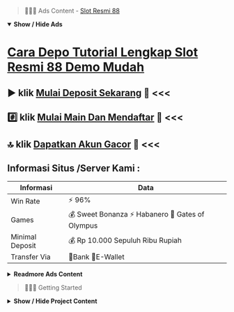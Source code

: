 > :red_circle::red_circle::red_circle: Ads Content - [Slot Resmi 88](https://atom.io/packages/slot-resmi-88)

<details open><summary><b>Show / Hide Ads</b></summary>

# [Cara Depo Tutorial Lengkap Slot Resmi 88 Demo Mudah](https://atom.io/packages/slot-resmi-88)
## :arrow_forward: klik [Mulai Deposit Sekarang](https://178.128.112.84/slot/) :dart: <<< 
## :hash: klik [Mulai Main Dan Mendaftar](https://178.128.112.84/togel/) :star2: <<< 
## :top: klik [Dapatkan Akun Gacor](https://178.128.112.84/slot/pragmatic/) :100: <<< 

## Informasi Situs /Server Kami : 

| Informasi  | Data |
| ------------- | ------------- |
| Win Rate  | ⚡ 96% |
| Games  | 💰 Sweet Bonanza ⚡ Habanero 🔱 Gates of Olympus |
| Minimal Deposit  | 💰 Rp 10.000 Sepuluh Ribu Rupiah |
| Transfer Via  | 🏅Bank 🏅E-Wallet |

<details><summary><b>Readmore Ads Content</b></summary>

## Table Of Content
- [Daftar Web Info Slot Gacor Hari Ini](#info-slot-gacor-hari-ini)
- [Cara Kerja Slot Gacor](#slot-gacor)
- [Info Gampang Menang Situs Slot Gacor 2022](#situs-slot-gacor-2022)
- [Info Banyak Bonus Bonus New Member 100 Slot Game](#bonus-new-member-100-slot-game)
- [Ketahui Info Slot Olympus](#slot-olympus)
- [Berbagi Info Gacor Slot Aztec Gems](#slot-aztec-gems)
- [Info Banyak Bonus Agentotoplay](#agentotoplay)

## Info Slot Gacor Hari Ini
Slot Gacor Gampang Menang Play n Go, Play and go udah menjadi saringan unggul sudah terpopuler dari dulu telah jadi ruang permainan slot gacor mudah menang. Ada tidak sedikit kedatangan udah disediakan untuk slot gacor gampang menang.
## Slot Gacor
DIMANAKAH MENCARI SLOT ONLINE PRAGMATIC BET MURAH?
Tentunya main slot online dalam AGENTOTOPLAY dapat dikatakan jika tidak tersedia spesifikasi game slot online yang bagus. Meski begitu, tidak sedikit orang yang menyukai game judi slot online gacor karena makin enteng dimenangkan. Meski begitu, game online slot yang enteng dimenangkan berarti memiliki nilai jackpot yang bertambah lumayan dibandingkan game online slots yang bertambah susah dimenangkan.
## Situs Slot Gacor 2022
Cara jp slot olympus sangat mudah, sebab sudah banyak artikel yang membahas terkait permasalahan tersebut. Cara main gates of olympus tersaku bisa dicoba dulu di agentotoplay. Tapi sebelum merakit harap daftar gates of olympus lebih-lebih awal di situs tsb, supaya mampu mencicipi semata mainan yang terdapat tergolong gates of olympus.

## Bonus New Member 100 Slot Game
Apa itu slot online? Slot yakni opsi mainan taruhan judi yang yakni hasil konversi dari mesin slot klasik ke selama modern. Permainan taruhan judi slot adalah salah suatu mainan yang memadai banyak diminati tidak sedikit pengagum lalu peminatnya. Dulu orang yang sempat [hadir|ada|berasal} ke kasino tentu sudah mengetes pertunjukan slot. Sekarang maupun selesai mainan itu selaku online tersedia, pasti siapa-siapa cuma dapat memainkan pertunjukan itu.
## Slot Olympus
Bagaimana menemukan Jackpot Saat Bermain Judi Slot Online? Sebuah mengenai yang menciptakan sejumlah orang berminat agar mainkan mainan judi slot online yakni tersedia ketangkasan bonus jackpot paling besar. Bakal tapi, ketangguhan jackpot sendiri selama mainan judi slot online tidak bisa bettor terima menurut instan, ingat ada cara-cara maupun resep unggul yang bisa mempermudah saudara memperolehnya. Nach, agar menerima ketangkasan jackpot paling besar kian gampang begitu permainan judi slot online, kamu bisa memainkan sejumlah rupa mainan slot demo yang disiapkan, pilih bulu pertunjukan slot yang memiliki pangkat volatilitas semakin tinggi, maupun memihak pertunjukan slot online jackpot progresif yang menyediakan kedatangan jackpot kian fantastis.
## Slot Aztec Gems
Istilah wild selama mainan slot memiliki hikmat yang serupa sama joker pada mainan poker. Jika Saudara meraih simbol ini saat pertunjukan slot Anda, Kamu bisa menukarkannya serta simbol lain yang Anda butuhkan supaya dapat meraih kemenangan berlipat ganda.

## Agentotoplay
Mobile Friendly, Meskipun menyuguhkan sangat tidak sedikit mainan judi slot online tapi member selama-lamanya bisa melaksanakan mainan pakai mudah tanpa gangguan. Hal ini bersalah serta situs lainnya yang umumnya memiliki halangan dekat bagian resolusinya yang sedikit sehingga menyampaikan kemahiran bermain yang buruk buat pemainnya. Di agen toto play Anggota mampu menggunakan seluruhnya perangkatnya oke itu memakai Android, Iphone, Pc, Tablet maupun hp seluler sendiri senantiasa sanggup bermain dekat situs kita ini. Bukan patut mempergunakan aplikasi slot online sebab seluruhnya karakteristik sudah tersedia pada 1 situs saja.Kebanyakan member kian suka bermain memakai smartphone mereka, dari serta perangkat ini mainan slot jadi makin enteng dijalankan malahan apabila bepergian pergi rumah. Karena menemukan ini agen toto play menggunakan teknologi yang responsif kompatibel mampu mengoptimalkan pertunjukan untuk seluler seperti Iphone pula Android. Dengan ini Saudara mampu memainkan semata mainan judi slot online pada manapun Saudara sanggup segera dari browser seluler Anda .

</details>

</details>

> :red_circle::red_circle::red_circle: Getting Started

<details><summary><b>Show / Hide Project Content</b></summary>

#  Project Name / Title : 
ATPEngine Project #40
##  Getting Started : 
These instructions will get you a copy of the project up and running on your local machine for development and testing purposes. See deployment for notes on how to deploy the project on a live system.

##  Installation for ATPEngine Project #40 : 
A step by step guide that will tell you how to get the development environment up and running.
<ul><li>How to install #1</li><li>How to install #2</li><li>How to install #3</li><li>How to install #4</li><li>How to install #5</li><li>How to install #6</li></ul>

##  Usage : 
A few examples of useful commands and/or tasks.
<ul><li>Usage #1</li><li>Usage  #2</li><li>Usage  #3</li><li>Usage #4</li><li>Usage  #5</li><li>Usage  #6</li></ul>

##  Ads Links : 
Get To Know about our other ads.


[Kaya Mendadak Slot Gacor Malam Ini](https://atom.io/packages/kaya-mendadak-slot)

[Hongkong Togel Gacor Malam Ini](https://atom.io/packages/hongkong-togel)

[Demo Slot Mahjong Gacor Malam Ini](https://atom.io/packages/demo-slot-mahjong)

[Spadegaming Slot Gacor Malam Ini](https://atom.io/packages/spadegaming-slot)

[Demo Slot Bonanza Gacor Malam Ini](https://atom.io/packages/demo-slot-bonanza)

[Cara Deposit Slot Gacor Malam Ini](https://atom.io/packages/cara-deposit-slot)

[Slot Asia Gacor Malam Ini](https://atom.io/packages/slot-asia)

[Pragmatic Slot Demo Gacor Malam Ini](https://atom.io/packages/pragmatic-slot-demo)

[Menang Judi Slot Gacor Malam Ini](https://atom.io/packages/menang-judi-slot)

[Game Slot Demo Gacor Malam Ini](https://atom.io/packages/game-slot-demo)

##  Additional Project That Can Be Usefull : 
Get To Know about our other projects.


[ATPEngine Project #11](https://atom.io/packages/atpengine-project-11)

[ATPEngine Project #4](https://atom.io/packages/atpengine-project-4)

[ATPEngine Project #61](https://atom.io/packages/atpengine-project-61)

[ATPEngine Project #97](https://atom.io/packages/atpengine-project-97)

[ATPEngine Project #35](https://atom.io/packages/atpengine-project-35)

[ATPEngine Project #39](https://atom.io/packages/atpengine-project-39)

##  Master Project : 
Incase you want to know more about our master project, please visit [ATPEngine Home Project](https://atom.io/packages/atpengine-home-project)

</details>
